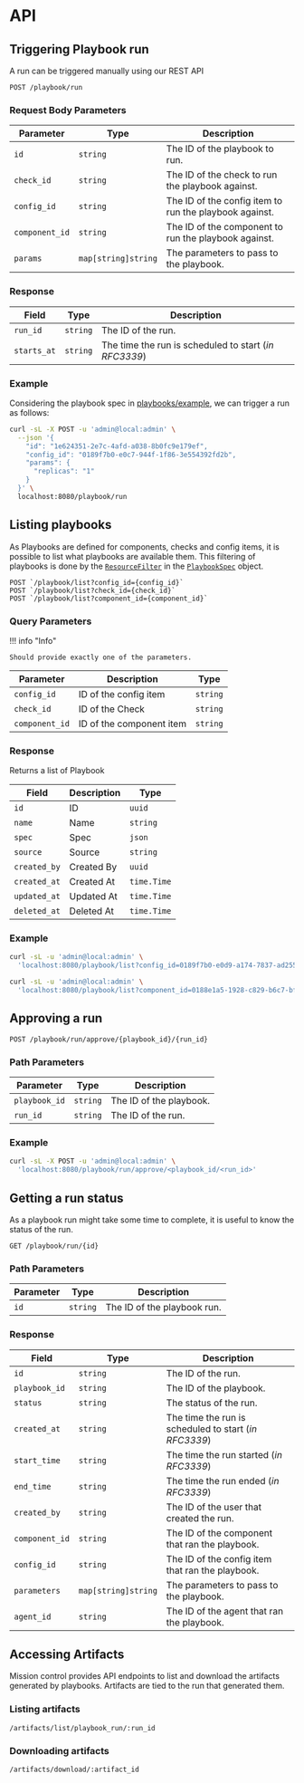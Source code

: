 # API

## Triggering Playbook run

A run can be triggered manually using our REST API

```
POST /playbook/run
```

### Request Body Parameters

| Parameter      | Type                | Description                                            |
| -------------- | ------------------- | ------------------------------------------------------ |
| `id`           | `string`            | The ID of the playbook to run.                         |
| `check_id`     | `string`            | The ID of the check to run the playbook against.       |
| `config_id`    | `string`            | The ID of the config item to run the playbook against. |
| `component_id` | `string`            | The ID of the component to run the playbook against.   |
| `params`       | `map[string]string` | The parameters to pass to the playbook.                |

### Response

| Field       | Type     | Description                                           |
| ----------- | -------- | ----------------------------------------------------- |
| `run_id`    | `string` | The ID of the run.                                    |
| `starts_at` | `string` | The time the run is scheduled to start (_in RFC3339_) |

### Example

Considering the playbook spec in [playbooks/example](./concepts/playbook.md#scaling-ec2-instance), we can trigger a run as follows:

```bash
curl -sL -X POST -u 'admin@local:admin' \
  --json '{
    "id": "1e624351-2e7c-4afd-a038-8b0fc9e179ef",
    "config_id": "0189f7b0-e0c7-944f-1f86-3e554392fd2b",
    "params": {
      "replicas": "1"
    }
  }' \
  localhost:8080/playbook/run
```

## Listing playbooks

As Playbooks are defined for components, checks and config items, it is possible to list what playbooks are available them.
This filtering of playbooks is done by the [`ResourceFilter`](./concepts/playbook.md#resourcefilter) in the [`PlaybookSpec`](./concepts/playbook.md#playbookspec) object.

```
POST `/playbook/list?config_id={config_id}`
POST `/playbook/list?check_id={check_id}`
POST `/playbook/list?component_id={component_id}`
```

### Query Parameters

!!! info "Info"

    Should provide exactly one of the parameters.

| Parameter      | Description              | Type     |
| -------------- | ------------------------ | -------- |
| `config_id`    | ID of the config item    | `string` |
| `check_id`     | ID of the Check          | `string` |
| `component_id` | ID of the component item | `string` |

### Response

Returns a list of Playbook

| Field        | Description | Type        |
| ------------ | ----------- | ----------- |
| `id`         | ID          | `uuid`      |
| `name`       | Name        | `string`    |
| `spec`       | Spec        | `json`      |
| `source`     | Source      | `string`    |
| `created_by` | Created By  | `uuid`      |
| `created_at` | Created At  | `time.Time` |
| `updated_at` | Updated At  | `time.Time` |
| `deleted_at` | Deleted At  | `time.Time` |

### Example

```bash
curl -sL -u 'admin@local:admin' \
  'localhost:8080/playbook/list?config_id=0189f7b0-e0d9-a174-7837-ad255ff9834f'

curl -sL -u 'admin@local:admin' \
  'localhost:8080/playbook/list?component_id=0188e1a5-1928-c829-b6c7-bf49d4a1fd52'
```

## Approving a run

```
POST /playbook/run/approve/{playbook_id}/{run_id}
```

### Path Parameters

| Parameter     | Type     | Description             |
| ------------- | -------- | ----------------------- |
| `playbook_id` | `string` | The ID of the playbook. |
| `run_id`      | `string` | The ID of the run.      |

### Example

```bash
curl -sL -X POST -u 'admin@local:admin' \
  'localhost:8080/playbook/run/approve/<playbook_id/<run_id>'
```

## Getting a run status

As a playbook run might take some time to complete, it is useful to know the status of the run.

```
GET /playbook/run/{id}
```

### Path Parameters

| Parameter | Type     | Description                 |
| --------- | -------- | --------------------------- |
| `id`      | `string` | The ID of the playbook run. |

### Response

| Field          | Type                | Description                                           |
| -------------- | ------------------- | ----------------------------------------------------- |
| `id`           | `string`            | The ID of the run.                                    |
| `playbook_id`  | `string`            | The ID of the playbook.                               |
| `status`       | `string`            | The status of the run.                                |
| `created_at`   | `string`            | The time the run is scheduled to start (_in RFC3339_) |
| `start_time`   | `string`            | The time the run started (_in RFC3339_)               |
| `end_time`     | `string`            | The time the run ended (_in RFC3339_)                 |
| `created_by`   | `string`            | The ID of the user that created the run.              |
| `component_id` | `string`            | The ID of the component that ran the playbook.        |
| `config_id`    | `string`            | The ID of the config item that ran the playbook.      |
| `parameters`   | `map[string]string` | The parameters to pass to the playbook.               |
| `agent_id`     | `string`            | The ID of the agent that ran the playbook.            |

## Accessing Artifacts

Mission control provides API endpoints to list and download the artifacts generated by playbooks. Artifacts are tied to the run that generated them.

### Listing artifacts

```
/artifacts/list/playbook_run/:run_id
```

### Downloading artifacts

```
/artifacts/download/:artifact_id
```
